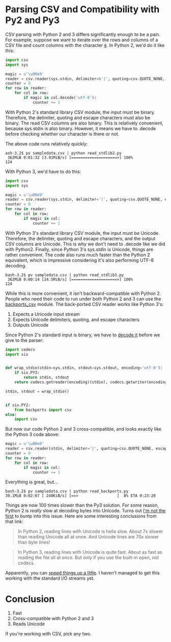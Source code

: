 # Parsing CSV and Compatibility with Py2 and Py3

CSV parsing with Python 2 and 3 differs significantly enough to be a pain.
For example, suppose we want to iterate over the rows and columns of a CSV file and count columns with the character [é](https://en.wiktionary.org/wiki/%C3%A9).
In Python 2, we'd do it like this:

```python
import csv
import sys

magic = u'\u00e9'
reader = csv.reader(sys.stdin, delimiter=b'|', quoting=csv.QUOTE_NONE, escapechar=b'')
counter = 0
for row in reader:
    for col in row:
        if magic in col.decode('utf-8'):
            counter += 1
```

With Python 2's standard library CSV module, the input must be binary.
Therefore, the delimiter, quoting and escape characters must also be binary.
The read CSV columns are also binary.
This is relatively convenient, because sys.stdin is also binary.
However, it means we have to .decode before checking whether our character is there or not.

The above code runs relatively quickly:

```
ash-3.2$ pv sampledata.csv | python read_stdlib2.py
 362MiB 0:01:32 [3.91MiB/s] [====================>] 100%
124
```

With Python 3, we'd have to do this:

```python
import csv
import sys

magic = u'\u00e9'
reader = csv.reader(sys.stdin, delimiter='|', quoting=csv.QUOTE_NONE, escapechar='')
counter = 0
for row in reader:
    for col in row:
        if magic in col:
            counter += 1
```

With Python 3's standard library CSV module, the input must be Unicode.
Therefore, the delimiter, quoting and escape characters, and the output CSV columns are Unicode.
This is why we don't need to .decode like we did with Python2.
Finally, since Python 3's sys.stdin is Unicode, things are rather convenient.
The code also runs much faster than the Python 2 equivalent, which is impressive considering it's also performing UTF-8 decoding.

```
bash-3.2$ pv sampledata.csv | python read_stdlib3.py
 362MiB 0:00:14 [24.5MiB/s] [====================>] 100%
124
```

While this is more convenient, it isn't backward-compatible with Python 2.
People who need their code to run under both Python 2 and 3 can use the [backports_csv](https://pypi.python.org/pypi/backports.csv) module.
The back-ported CSV reader works like Python 3's:

1. Expects a Unicode input stream
2. Expects Unicode delimiters, quoting, and escape characters
3. Outputs Unicode

Since Python 2's standard input is binary, we have to [decode it](https://stackoverflow.com/questions/2737966/how-to-change-the-stdin-encoding-on-python) before we give to the parser:

```python
import codecs
import six


def wrap_stdio(stdin=sys.stdin, stdout=sys.stdout, encoding='utf-8'):
    if six.PY3:
        return stdin, stdout
    return codecs.getreader(encoding)(stdin), codecs.getwriter(encoding)(stdout)

stdin, stdout = wrap_stdio()


if six.PY2:
    from backports import csv
else:
    import csv
```

But now our code Python 2 and 3 cross-compatible, and looks exactly like the Python 3 code above:

```python
magic = u'\u00e9'
reader = csv.reader(stdin, delimiter='|', quoting=csv.QUOTE_NONE, escapechar='')
counter = 0
for row in reader:
    for col in row:
        if magic in col:
            counter += 1
```

Everything is great, but...

```
bash-3.2$ pv sampledata.csv | python read_backports.py
30.1MiB 0:02:07 [ 248KiB/s] [==>                 ]  8% ETA 0:23:20
```

Things are now 100 times slower than the Py3 solution.
For some reason, Python 2 is _really_ slow at decoding bytes into Unicode.
Turns out [I'm not the first](https://nelsonslog.wordpress.com/2015/02/26/python-file-reading-benchmarks/) to bump into this issue.
Here are some interesting conclusions from that link:

> In Python 2, reading lines with Unicode is hella slow. About 7x slower than reading Unicode all at once. And Unicode lines are 70x slower than byte lines!

> In Python 3, reading lines with Unicode is quite fast. About as fast as reading the file all at once. But only if you use the built-in open, not codecs.

Apparently, you can [speed things up a little](https://www.toofishes.net/blog/fast-unicode-decoding-python-27/).
I haven't managed to get this working with the standard I/O streams yet.

# Conclusion

1. Fast
2. Cross-compatible with Python 2 and 3
3. Reads Unicode

If you're working with CSV, pick any two.
